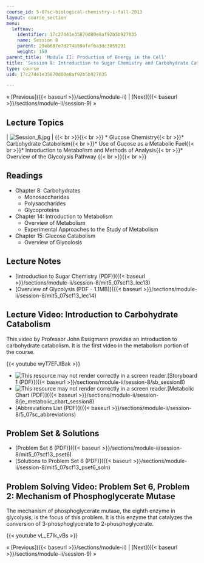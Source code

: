 ```yaml
---
course_id: 5-07sc-biological-chemistry-i-fall-2013
layout: course_section
menu:
  leftnav:
    identifier: 17c27441e35870d80e8af92b5b927035
    name: Session 8
    parent: 29eb687e7d274b59afef6a3dc3859291
    weight: 150
parent_title: 'Module II: Production of Energy in the Cell'
title: 'Session 8: Introduction to Sugar Chemistry and Carbohydrate Catabolism'
type: course
uid: 17c27441e35870d80e8af92b5b927035

---
```


« [Previous]({{< baseurl >}}/sections/module-ii) | [Next]({{< baseurl >}}/sections/module-ii/session-9) »

Lecture Topics
--------------

| ![Session_8.jpg](/coursemedia/5-07sc-biological-chemistry-i-fall-2013/bf514f9601bbfba4a8c36119cf1e0659_Session_8.jpg) |  {{< br >}}{{< br >}} *   Glucose Chemistry{{< br >}}*   Carbohydrate Catabolism{{< br >}}*   Use of Gucose as a Metabolic Fuel{{< br >}}*   Introduction to Metabolism and Methods of Analysis{{< br >}}*   Overview of the Glycolysis Pathway {{< br >}}{{< br >}}  

Readings
--------

*   Chapter 8: Carbohydrates
    *   Monosaccharides
    *   Polysaccharides
    *   Glycoproteins
*   Chapter 14: Introduction to Metabolism
    *   Overview of Metabolism
    *   Experimental Approaches to the Study of Metabolism
*   Chapter 15: Glucose Catabolism
    *   Overview of Glycolosis

Lecture Notes
-------------

*   [Introduction to Sugar Chemistry (PDF)]({{< baseurl >}}/sections/module-ii/session-8/mit5_07scf13_lec13)
*   [Overview of Glycolysis (PDF - 1.1MB)]({{< baseurl >}}/sections/module-ii/session-8/mit5_07scf13_lec14)

Lecture Video: Introduction to Carbohydrate Catabolism
------------------------------------------------------

This video by Professor John Essigmann provides an introduction to carbohydrate catabolism. It is the first video in the metabolism portion of the course.

{{< youtube wyT7EFJlBak >}}

*   ![This resource may not render correctly in a screen reader.](/images/inacessible.gif)[Storyboard 1 (PDF)]({{< baseurl >}}/sections/module-ii/session-8/sb_session8)
*   ![This resource may not render correctly in a screen reader.](/images/inacessible.gif)[Metabolic Chart (PDF)]({{< baseurl >}}/sections/module-ii/session-8/je_metabolic_chart_session8)
*   [Abbreviations List (PDF)]({{< baseurl >}}/sections/module-ii/session-8/5_07sc_abbreviations)

Problem Set & Solutions
-----------------------

*   [Problem Set 6 (PDF)]({{< baseurl >}}/sections/module-ii/session-8/mit5_07scf13_pset6)
*   [Solutions to Problem Set 6 (PDF)]({{< baseurl >}}/sections/module-ii/session-8/mit5_07scf13_pset6_soln)

Problem Solving Video: Problem Set 6, Problem 2: Mechanism of Phosphoglycerate Mutase
-------------------------------------------------------------------------------------

The mechanism of phosphoglycerate mutase, the eighth enzyme in glycolysis, is the focus of this problem. It is this enzyme that catalyzes the conversion of 3-phosphoglycerate to 2-phosphoglycerate.

{{< youtube vL_E7Ik_vBs >}}

« [Previous]({{< baseurl >}}/sections/module-ii) | [Next]({{< baseurl >}}/sections/module-ii/session-9) »
